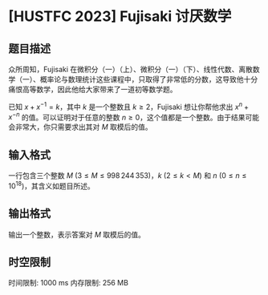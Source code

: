 # [HUSTFC 2023] Fujisaki 讨厌数学

## 题目描述

众所周知，Fujisaki 在微积分（一）（上）、微积分（一）（下）、线性代数、离散数学（一）、概率论与数理统计这些课程中，只取得了非常低的分数，这导致他十分痛恨高等数学，因此他给大家带来了一道初等数学题。

已知 $x+x^{-1}=k$，其中 $k$ 是一个整数且 $k\ge 2$，Fujisaki 想让你帮他求出 $x^n+x^{-n}$ 的值。可以证明对于任意的整数 $n \ge 0$，这个值都是一个整数。由于结果可能会非常大，你只需要求出其对 $M$ 取模后的值。

## 输入格式

一行包含三个整数 $M\ (3\le M\le 998\,244\,353)$，$k\ (2\le k<M)$ 和 $n\ (0\le n\le 10^{18})$，其含义如题目所述。

## 输出格式

输出一个整数，表示答案对 $M$ 取模后的值。

## 时空限制

时间限制: 1000 ms
内存限制: 256 MB
